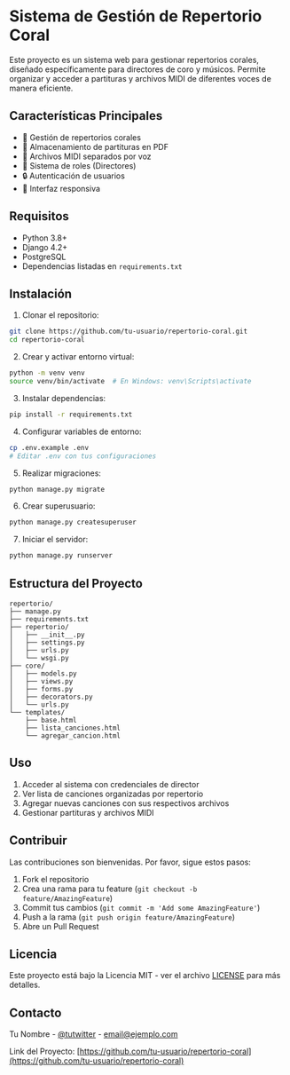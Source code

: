 # Sistema de Gestión de Repertorio Coral

Este proyecto es un sistema web para gestionar repertorios corales, diseñado específicamente para directores de coro y músicos. Permite organizar y acceder a partituras y archivos MIDI de diferentes voces de manera eficiente.

## Características Principales

- 🎵 Gestión de repertorios corales
- 📄 Almacenamiento de partituras en PDF
- 🎹 Archivos MIDI separados por voz
- 👥 Sistema de roles (Directores)
- 🔒 Autenticación de usuarios
- 📱 Interfaz responsiva

## Requisitos

- Python 3.8+
- Django 4.2+
- PostgreSQL
- Dependencias listadas en `requirements.txt`

## Instalación

1. Clonar el repositorio:
```bash
git clone https://github.com/tu-usuario/repertorio-coral.git
cd repertorio-coral
```

2. Crear y activar entorno virtual:
```bash
python -m venv venv
source venv/bin/activate  # En Windows: venv\Scripts\activate
```

3. Instalar dependencias:
```bash
pip install -r requirements.txt
```

4. Configurar variables de entorno:
```bash
cp .env.example .env
# Editar .env con tus configuraciones
```

5. Realizar migraciones:
```bash
python manage.py migrate
```

6. Crear superusuario:
```bash
python manage.py createsuperuser
```

7. Iniciar el servidor:
```bash
python manage.py runserver
```

## Estructura del Proyecto

```
repertorio/
├── manage.py
├── requirements.txt
├── repertorio/
│   ├── __init__.py
│   ├── settings.py
│   ├── urls.py
│   └── wsgi.py
├── core/
│   ├── models.py
│   ├── views.py
│   ├── forms.py
│   ├── decorators.py
│   └── urls.py
└── templates/
    ├── base.html
    ├── lista_canciones.html
    └── agregar_cancion.html
```

## Uso

1. Acceder al sistema con credenciales de director
2. Ver lista de canciones organizadas por repertorio
3. Agregar nuevas canciones con sus respectivos archivos
4. Gestionar partituras y archivos MIDI

## Contribuir

Las contribuciones son bienvenidas. Por favor, sigue estos pasos:

1. Fork el repositorio
2. Crea una rama para tu feature (`git checkout -b feature/AmazingFeature`)
3. Commit tus cambios (`git commit -m 'Add some AmazingFeature'`)
4. Push a la rama (`git push origin feature/AmazingFeature`)
5. Abre un Pull Request

## Licencia

Este proyecto está bajo la Licencia MIT - ver el archivo [LICENSE](LICENSE) para más detalles.

## Contacto

Tu Nombre - [@tutwitter](https://twitter.com/tutwitter) - email@ejemplo.com

Link del Proyecto: [https://github.com/tu-usuario/repertorio-coral](https://github.com/tu-usuario/repertorio-coral) 